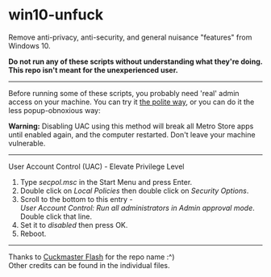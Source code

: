 # win10-unfuck
Remove anti-privacy, anti-security, and general nuisance "features" from Windows 10.

**Do not run any of these scripts without understanding what they're doing. This repo isn't meant for the unexperienced user.**

------------------

Before running some  of these scripts, you probably need 'real' admin access on your machine. You can try it [the polite way](https://github.com/dfkt/win10-unfuck/issues/3), or you can do it the less popup-obnoxious way:

**Warning:** Disabling UAC using this method will break all Metro Store apps until enabled again, and the computer restarted. Don't leave your machine vulnerable.

------------------

User Account Control (UAC) - Elevate Privilege Level

1. Type *secpol.msc* in the Start Menu and press Enter.  
2. Double click on *Local Policies* then double click on *Security Options*.  
3. Scroll to the bottom to this entry -  
	*User Account Control: Run all administrators in Admin approval mode*.  
	Double click that line.  
4. Set it to *disabled* then press OK.  
5. Reboot.  

-----------------

Thanks to [Cuckmaster Flash](https://twitter.com/cobaltcuck) for the repo name :^)  
Other credits can be found in the individual files.
